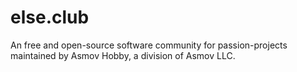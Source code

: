 # else.club

An free and open-source software community for passion-projects maintained by Asmov Hobby, a division of Asmov LLC.
